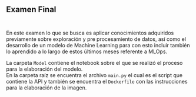 ##  Examen Final <br><br>

En este examen lo que se busca es aplicar conocimientos adquiridos previamente sobre exploración y pre procesamiento de datos, así como el desarrollo de un modelo de Machine Learning para con esto incluir también lo aprendido a lo largo de estos últimos meses referente a MLOps.
   
La carpeta `Model` contiene el notebook sobre el que se realizó el proceso para la elaboración del modelo. <br>
En la carpeta raíz se encuentra el archivo `main.py` el cual es el script que contiene la API y también se encuentra el `Dockerfile` con las instrucciones para la elaboración de la imagen.



